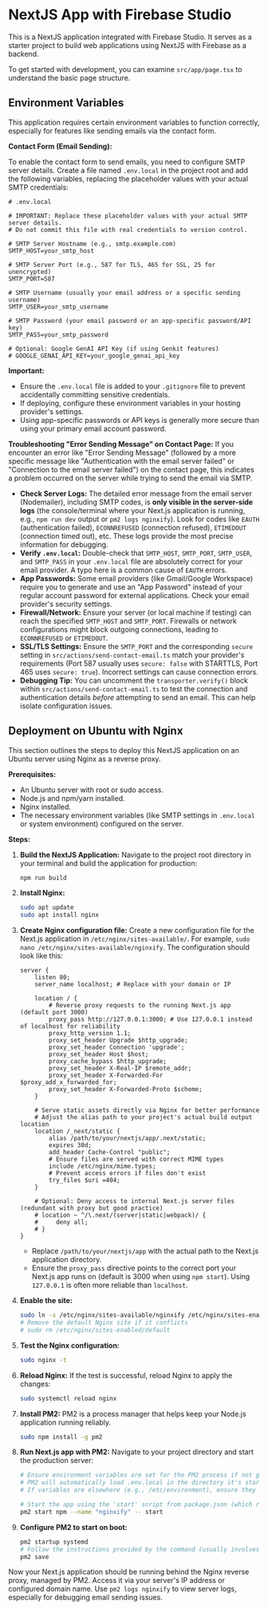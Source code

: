 
# NextJS App with Firebase Studio

This is a NextJS application integrated with Firebase Studio. It serves as a starter project to build web applications using NextJS with Firebase as a backend.

To get started with development, you can examine `src/app/page.tsx` to understand the basic page structure.

## Environment Variables

This application requires certain environment variables to function correctly, especially for features like sending emails via the contact form.

**Contact Form (Email Sending):**

To enable the contact form to send emails, you need to configure SMTP server details. Create a file named `.env.local` in the project root and add the following variables, replacing the placeholder values with your actual SMTP credentials:

```plaintext
# .env.local

# IMPORTANT: Replace these placeholder values with your actual SMTP server details.
# Do not commit this file with real credentials to version control.

# SMTP Server Hostname (e.g., smtp.example.com)
SMTP_HOST=your_smtp_host

# SMTP Server Port (e.g., 587 for TLS, 465 for SSL, 25 for unencrypted)
SMTP_PORT=587

# SMTP Username (usually your email address or a specific sending username)
SMTP_USER=your_smtp_username

# SMTP Password (your email password or an app-specific password/API key)
SMTP_PASS=your_smtp_password

# Optional: Google GenAI API Key (if using Genkit features)
# GOOGLE_GENAI_API_KEY=your_google_genai_api_key
```

**Important:**
*   Ensure the `.env.local` file is added to your `.gitignore` file to prevent accidentally committing sensitive credentials.
*   If deploying, configure these environment variables in your hosting provider's settings.
*   Using app-specific passwords or API keys is generally more secure than using your primary email account password.

**Troubleshooting "Error Sending Message" on Contact Page:**
If you encounter an error like "Error Sending Message" (followed by a more specific message like "Authentication with the email server failed" or "Connection to the email server failed") on the contact page, this indicates a problem occurred on the server while trying to send the email via SMTP.

*   **Check Server Logs:** The detailed error message from the email server (Nodemailer), including SMTP codes, is **only visible in the server-side logs** (the console/terminal where your Next.js application is running, e.g., `npm run dev` output or `pm2 logs nginxify`). Look for codes like `EAUTH` (authentication failed), `ECONNREFUSED` (connection refused), `ETIMEDOUT` (connection timed out), etc. These logs provide the most precise information for debugging.
*   **Verify `.env.local`:** Double-check that `SMTP_HOST`, `SMTP_PORT`, `SMTP_USER`, and `SMTP_PASS` in your `.env.local` file are absolutely correct for your email provider. A typo here is a common cause of `EAUTH` errors.
*   **App Passwords:** Some email providers (like Gmail/Google Workspace) require you to generate and use an "App Password" instead of your regular account password for external applications. Check your email provider's security settings.
*   **Firewall/Network:** Ensure your server (or local machine if testing) can reach the specified `SMTP_HOST` and `SMTP_PORT`. Firewalls or network configurations might block outgoing connections, leading to `ECONNREFUSED` or `ETIMEDOUT`.
*   **SSL/TLS Settings:** Ensure the `SMTP_PORT` and the corresponding `secure` setting in `src/actions/send-contact-email.ts` match your provider's requirements (Port 587 usually uses `secure: false` with STARTTLS, Port 465 uses `secure: true`). Incorrect settings can cause connection errors.
*   **Debugging Tip:** You can uncomment the `transporter.verify()` block within `src/actions/send-contact-email.ts` to test the connection and authentication details *before* attempting to send an email. This can help isolate configuration issues.

## Deployment on Ubuntu with Nginx

This section outlines the steps to deploy this NextJS application on an Ubuntu server using Nginx as a reverse proxy.

**Prerequisites:**

*   An Ubuntu server with root or sudo access.
*   Node.js and npm/yarn installed.
*   Nginx installed.
*   The necessary environment variables (like SMTP settings in `.env.local` or system environment) configured on the server.

**Steps:**

1.  **Build the NextJS Application:**
    Navigate to the project root directory in your terminal and build the application for production:

    ```bash
    npm run build
    ```

2.  **Install Nginx:**

    ```bash
    sudo apt update
    sudo apt install nginx
    ```

3.  **Create Nginx configuration file:**
    Create a new configuration file for the Next.js application in `/etc/nginx/sites-available/`. For example, `sudo nano /etc/nginx/sites-available/nginxify`. The configuration should look like this:

    ```nginx
    server {
        listen 80;
        server_name localhost; # Replace with your domain or IP

        location / {
            # Reverse proxy requests to the running Next.js app (default port 3000)
            proxy_pass http://127.0.0.1:3000; # Use 127.0.0.1 instead of localhost for reliability
            proxy_http_version 1.1;
            proxy_set_header Upgrade $http_upgrade;
            proxy_set_header Connection 'upgrade';
            proxy_set_header Host $host;
            proxy_cache_bypass $http_upgrade;
            proxy_set_header X-Real-IP $remote_addr;
            proxy_set_header X-Forwarded-For $proxy_add_x_forwarded_for;
            proxy_set_header X-Forwarded-Proto $scheme;
        }

        # Serve static assets directly via Nginx for better performance
        # Adjust the alias path to your project's actual build output location
        location /_next/static {
            alias /path/to/your/nextjs/app/.next/static;
            expires 30d;
            add_header Cache-Control "public";
            # Ensure files are served with correct MIME types
            include /etc/nginx/mime.types;
            # Prevent access errors if files don't exist
            try_files $uri =404;
        }

        # Optional: Deny access to internal Next.js server files (redundant with proxy but good practice)
        # location ~ ^/\.next/(server|static|webpack)/ {
        #     deny all;
        # }
    }
    ```
    *   Replace `/path/to/your/nextjs/app` with the actual path to the Next.js application directory.
    *   Ensure the `proxy_pass` directive points to the correct port your Next.js app runs on (default is 3000 when using `npm start`). Using `127.0.0.1` is often more reliable than `localhost`.

4.  **Enable the site:**

    ```bash
    sudo ln -s /etc/nginx/sites-available/nginxify /etc/nginx/sites-enabled/
    # Remove the default Nginx site if it conflicts
    # sudo rm /etc/nginx/sites-enabled/default
    ```

5.  **Test the Nginx configuration:**

    ```bash
    sudo nginx -t
    ```

6.  **Reload Nginx:**
    If the test is successful, reload Nginx to apply the changes:

    ```bash
    sudo systemctl reload nginx
    ```

7.  **Install PM2:**
    PM2 is a process manager that helps keep your Node.js application running reliably.

    ```bash
    sudo npm install -g pm2
    ```

8.  **Run Next.js app with PM2:**
    Navigate to your project directory and start the production server:

    ```bash
    # Ensure environment variables are set for the PM2 process if not globally available
    # PM2 will automatically load .env.local in the directory it's started from.
    # If variables are elsewhere (e.g., /etc/environment), ensure they are loaded by the PM2 user's shell.

    # Start the app using the 'start' script from package.json (which runs `next start`)
    pm2 start npm --name "nginxify" -- start
    ```

9.  **Configure PM2 to start on boot:**

    ```bash
    pm2 startup systemd
    # Follow the instructions provided by the command (usually involves running a command with sudo)
    pm2 save
    ```

Now your Next.js application should be running behind the Nginx reverse proxy, managed by PM2. Access it via your server's IP address or configured domain name. Use `pm2 logs nginxify` to view server logs, especially for debugging email sending issues.
